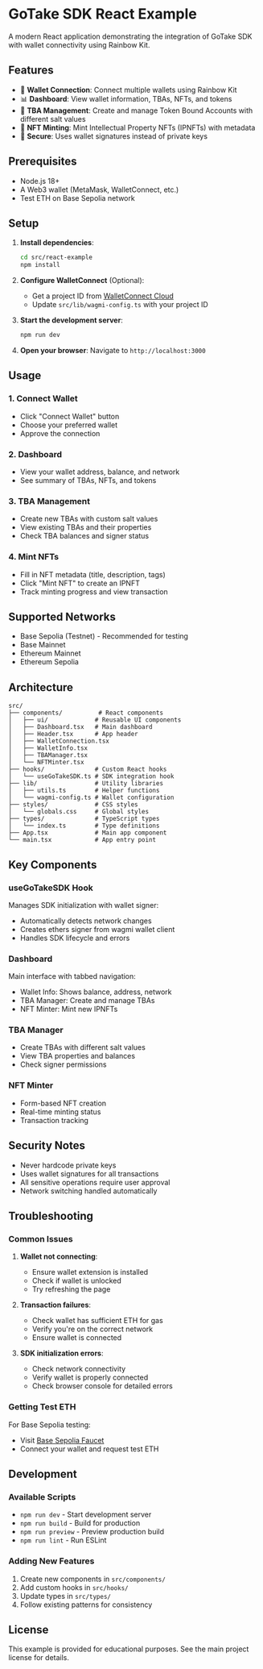 # GoTake SDK React Example

A modern React application demonstrating the integration of GoTake SDK with wallet connectivity using Rainbow Kit.

## Features

- 🔗 **Wallet Connection**: Connect multiple wallets using Rainbow Kit
- 📊 **Dashboard**: View wallet information, TBAs, NFTs, and tokens
- 🏦 **TBA Management**: Create and manage Token Bound Accounts with different salt values
- 🎨 **NFT Minting**: Mint Intellectual Property NFTs (IPNFTs) with metadata
- 🔐 **Secure**: Uses wallet signatures instead of private keys

## Prerequisites

- Node.js 18+ 
- A Web3 wallet (MetaMask, WalletConnect, etc.)
- Test ETH on Base Sepolia network

## Setup

1. **Install dependencies**:
   ```bash
   cd src/react-example
   npm install
   ```

2. **Configure WalletConnect** (Optional):
   - Get a project ID from [WalletConnect Cloud](https://cloud.walletconnect.com/)
   - Update `src/lib/wagmi-config.ts` with your project ID

3. **Start the development server**:
   ```bash
   npm run dev
   ```

4. **Open your browser**:
   Navigate to `http://localhost:3000`

## Usage

### 1. Connect Wallet
- Click "Connect Wallet" button
- Choose your preferred wallet
- Approve the connection

### 2. Dashboard
- View your wallet address, balance, and network
- See summary of TBAs, NFTs, and tokens

### 3. TBA Management
- Create new TBAs with custom salt values
- View existing TBAs and their properties
- Check TBA balances and signer status

### 4. Mint NFTs
- Fill in NFT metadata (title, description, tags)
- Click "Mint NFT" to create an IPNFT
- Track minting progress and view transaction

## Supported Networks

- Base Sepolia (Testnet) - Recommended for testing
- Base Mainnet
- Ethereum Mainnet
- Ethereum Sepolia

## Architecture

```
src/
├── components/          # React components
│   ├── ui/             # Reusable UI components
│   ├── Dashboard.tsx   # Main dashboard
│   ├── Header.tsx      # App header
│   ├── WalletConnection.tsx
│   ├── WalletInfo.tsx
│   ├── TBAManager.tsx
│   └── NFTMinter.tsx
├── hooks/              # Custom React hooks
│   └── useGoTakeSDK.ts # SDK integration hook
├── lib/                # Utility libraries
│   ├── utils.ts        # Helper functions
│   └── wagmi-config.ts # Wallet configuration
├── styles/             # CSS styles
│   └── globals.css     # Global styles
├── types/              # TypeScript types
│   └── index.ts        # Type definitions
├── App.tsx             # Main app component
└── main.tsx            # App entry point
```

## Key Components

### useGoTakeSDK Hook
Manages SDK initialization with wallet signer:
- Automatically detects network changes
- Creates ethers signer from wagmi wallet client
- Handles SDK lifecycle and errors

### Dashboard
Main interface with tabbed navigation:
- Wallet Info: Shows balance, address, network
- TBA Manager: Create and manage TBAs
- NFT Minter: Mint new IPNFTs

### TBA Manager
- Create TBAs with different salt values
- View TBA properties and balances
- Check signer permissions

### NFT Minter
- Form-based NFT creation
- Real-time minting status
- Transaction tracking

## Security Notes

- Never hardcode private keys
- Uses wallet signatures for all transactions
- All sensitive operations require user approval
- Network switching handled automatically

## Troubleshooting

### Common Issues

1. **Wallet not connecting**:
   - Ensure wallet extension is installed
   - Check if wallet is unlocked
   - Try refreshing the page

2. **Transaction failures**:
   - Check wallet has sufficient ETH for gas
   - Verify you're on the correct network
   - Ensure wallet is connected

3. **SDK initialization errors**:
   - Check network connectivity
   - Verify wallet is properly connected
   - Check browser console for detailed errors

### Getting Test ETH

For Base Sepolia testing:
- Visit [Base Sepolia Faucet](https://www.coinbase.com/faucets/base-sepolia-faucet)
- Connect your wallet and request test ETH

## Development

### Available Scripts

- `npm run dev` - Start development server
- `npm run build` - Build for production
- `npm run preview` - Preview production build
- `npm run lint` - Run ESLint

### Adding New Features

1. Create new components in `src/components/`
2. Add custom hooks in `src/hooks/`
3. Update types in `src/types/`
4. Follow existing patterns for consistency

## License

This example is provided for educational purposes. See the main project license for details. 